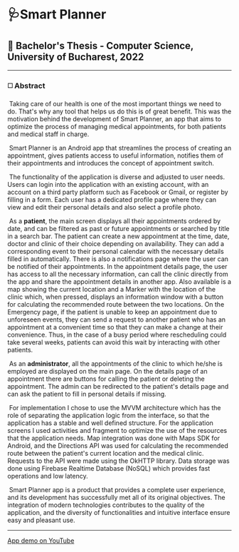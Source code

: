 # 🩺Smart Planner

## 📃 Bachelor's Thesis - Computer Science, University of Bucharest, 2022

____



### ◻️ Abstract

​	Taking care of our health is one of the most important things we need to do. That's why any tool that helps us do this is of great benefit. This was the motivation behind the development of Smart Planner, an app that aims to optimize the process of managing medical appointments, for both patients and medical staff in charge.

​	Smart Planner is an Android app that streamlines the process of creating an appointment, gives patients access to useful information, notifies them of their appointments and introduces the concept of appointment switch.

​	The functionality of the application is diverse and adjusted to user needs. Users can login into the application with an existing account, with an account on a third party platform such as Facebook or Gmail, or register by filling in a form. Each user has a dedicated profile page where they can view and edit their personal details and also select a profile photo.

​	As a **patient**, the main screen displays all their appointments ordered by date, and can be filtered as past or future appointments or searched by title in a search bar. The patient can create a new appointment at the time, date, doctor and clinic of their choice depending on availability. They can add a corresponding event to their personal calendar with the necessary details filled in automatically. There is also a notifications page where the user can be notified of their appointments. In the appointment details page, the user has access to all the necessary information, can call the clinic directly from the app and share the appointment details in another app. Also available is a map showing the current location and a Marker with the location of the clinic which, when pressed, displays an information window with a button for calculating the recommended route between the two locations. On the Emergency page, if the patient is unable to keep an appointment due to unforeseen events, they can send a request to another patient who has an appointment at a convenient time so that they can make a change at their convenience. Thus, in the case of a busy period where rescheduling could take several weeks, patients can avoid this wait by interacting with other patients.

​	As an **administrator**, all the appointments of the clinic to which he/she is employed are displayed on the main page. On the details page of an appointment there are buttons for calling the patient or deleting the appointment. The admin can be redirected to the patient's details page and can ask the patient to fill in personal details if missing.

​	For implementation I chose to use the MVVM architecture which has the role of separating the application logic from the interface, so that the application has a stable and well defined structure. For the application screens I used activities and fragment to optimize the use of the resources that the application needs. Map integration was done with Maps SDK for Android, and the Directions API was used for calculating the recommended route between the patient's current location and the medical clinic. Requests to the API were made using the OkHTTP library. Data storage was done using Firebase Realtime Database (NoSQL) which provides fast operations and low latency.

​	Smart Planner app is a product that provides a complete user experience, and its development has successfully met all of its original objectives. The integration of modern technologies contributes to the quality of the application, and the diversity of functionalities and intuitive interface ensure easy and pleasant use.

____



[App demo on YouTube](https://youtu.be/BeGeU5YhScU)